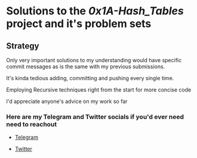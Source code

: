 # Solutions to the **_0x1A-Hash_Tables_** project and it's problem sets

## Strategy

Only very important solutions to my understanding would have specific commit messages as is the same with my previous submissions.

It's kinda tedious adding, committing and pushing every single time.

Employing Recursive techniques right from the start for more concise code

I'd appreciate anyone's advice on my work so far

### Here are my Telegram and Twitter socials if you'd ever need need to reachout

- [Telegram](https://t.me/Osoraa)

- [Twitter](https://twitter.com/_Osoraa)
